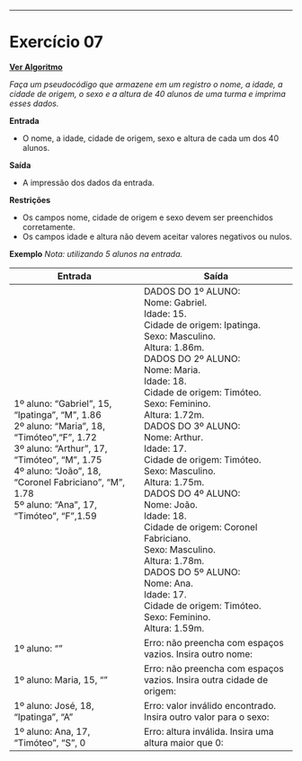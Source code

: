 ---
# Exercício 07

[**Ver Algoritmo**](Algoritmo07.md)

*Faça um pseudocódigo que armazene em um registro o nome, a idade, a cidade de origem, o sexo e a altura de 40 alunos de uma turma e imprima esses dados.*

**Entrada**
- O nome, a idade, cidade de origem, sexo e altura de cada um dos 40 alunos.

**Saída**
- A impressão dos dados da entrada.

**Restrições**
- Os campos nome, cidade de origem e sexo devem ser preenchidos corretamente.
- Os campos idade e altura não devem aceitar valores negativos ou nulos.

**Exemplo**
*Nota: utilizando 5 alunos na entrada.*

| Entrada                                                    | Saída                                                           |
|------------------------------------------------------------|-----------------------------------------------------------------|
| 1º aluno: “Gabriel”, 15, “Ipatinga”, “M”, 1.86<br>2º aluno: “Maria”, 18, “Timóteo”,“F”, 1.72<br>3º aluno: “Arthur”, 17, “Timóteo”, “M”, 1.75<br>4º aluno: “João”, 18, “Coronel Fabriciano”, “M”, 1.78<br>5º aluno: “Ana”, 17, “Timóteo”, “F”,1.59               | DADOS DO 1º ALUNO:<br>Nome: Gabriel.<br>Idade: 15.<br>Cidade de origem: Ipatinga.<br>Sexo: Masculino.<br>Altura: 1.86m.<br>DADOS DO 2º ALUNO:<br>Nome: Maria.<br>Idade: 18.<br>Cidade de origem: Timóteo.<br>Sexo: Feminino.<br>Altura: 1.72m.<br> DADOS DO 3º ALUNO:<br>Nome: Arthur.<br>Idade: 17.<br>Cidade de origem: Timóteo.<br>Sexo: Masculino.<br>Altura: 1.75m.<br> DADOS DO 4º ALUNO:<br>Nome: João.<br>Idade: 18.<br>Cidade de origem: Coronel Fabriciano.<br>Sexo: Masculino.<br>Altura: 1.78m.<br>DADOS DO 5º ALUNO:<br>Nome: Ana.<br>Idade: 17.<br>Cidade de origem: Timóteo.<br>Sexo: Feminino.<br>Altura: 1.59m.|
| 1º aluno: “”                                                | Erro: não preencha com espaços vazios. Insira outro nome:       |
| 1º aluno: Maria, 15, “”                                     | Erro: não preencha com espaços vazios. Insira outra cidade de origem: |
| 1º aluno: José, 18, “Ipatinga”, “A”                         | Erro: valor inválido encontrado. Insira outro valor para o sexo: |
| 1º aluno: Ana, 17, “Timóteo”, “S”, 0                        | Erro: altura inválida. Insira uma altura maior que 0:           |
